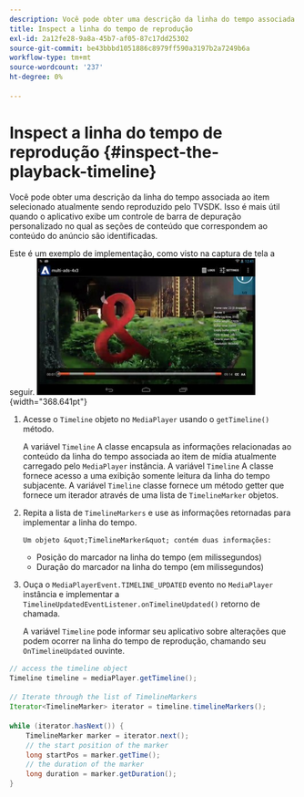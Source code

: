 ```yaml
---
description: Você pode obter uma descrição da linha do tempo associada ao item selecionado atualmente sendo reproduzido pelo TVSDK. Isso é mais útil quando o aplicativo exibe um controle de barra de depuração personalizado no qual as seções de conteúdo que correspondem ao conteúdo do anúncio são identificadas.
title: Inspect a linha do tempo de reprodução
exl-id: 2a12fe28-9a8a-45b7-af05-87c17dd25302
source-git-commit: be43bbbd1051886c8979ff590a3197b2a7249b6a
workflow-type: tm+mt
source-wordcount: '237'
ht-degree: 0%

---
```


# Inspect a linha do tempo de reprodução {#inspect-the-playback-timeline}

Você pode obter uma descrição da linha do tempo associada ao item selecionado atualmente sendo reproduzido pelo TVSDK. Isso é mais útil quando o aplicativo exibe um controle de barra de depuração personalizado no qual as seções de conteúdo que correspondem ao conteúdo do anúncio são identificadas.

Este é um exemplo de implementação, como visto na captura de tela a seguir.  ![](assets/inspect-playback.jpg){width="368.641pt"}

1. Acesse o `Timeline` objeto no `MediaPlayer` usando o `getTimeline()` método.

   A variável `Timeline` A classe encapsula as informações relacionadas ao conteúdo da linha do tempo associada ao item de mídia atualmente carregado pelo `MediaPlayer` instância. A variável `Timeline` A classe fornece acesso a uma exibição somente leitura da linha do tempo subjacente. A variável `Timeline` classe fornece um método getter que fornece um iterador através de uma lista de `TimelineMarker` objetos.

1. Repita a lista de `TimelineMarkers` e use as informações retornadas para implementar a linha do tempo.

       Um objeto &quot;TimelineMarker&quot; contém duas informações:
   
   * Posição do marcador na linha do tempo (em milissegundos)
   * Duração do marcador na linha do tempo (em milissegundos)

1. Ouça o `MediaPlayerEvent.TIMELINE_UPDATED` evento no `MediaPlayer` instância e implementar a `TimelineUpdatedEventListener.onTimelineUpdated()` retorno de chamada.

   A variável `Timeline` pode informar seu aplicativo sobre alterações que podem ocorrer na linha do tempo de reprodução, chamando seu `OnTimelineUpdated` ouvinte.

```java
// access the timeline object 
Timeline timeline = mediaPlayer.getTimeline(); 
 
// Iterate through the list of TimelineMarkers 
Iterator<TimelineMarker> iterator = timeline.timelineMarkers(); 
 
while (iterator.hasNext()) { 
    TimelineMarker marker = iterator.next(); 
    // the start position of the marker 
    long startPos = marker.getTime(); 
    // the duration of the marker 
    long duration = marker.getDuration(); 
}
```
